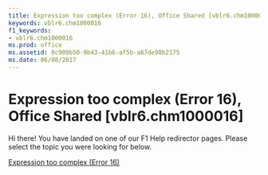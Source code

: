 ```yaml
---
title: Expression too complex (Error 16), Office Shared [vblr6.chm1000016]
keywords: vblr6.chm1000016
f1_keywords:
- vblr6.chm1000016
ms.prod: office
ms.assetid: 0c909b50-9b43-41b6-af5b-a67de98b2175
ms.date: 06/08/2017
---
```



# Expression too complex (Error 16), Office Shared [vblr6.chm1000016]

Hi there! You have landed on one of our F1 Help redirector pages. Please select the topic you were looking for below.

[Expression too complex (Error 16)](http://msdn.microsoft.com/library/718b5c52-5844-fa60-4490-6db2529dcc4e%28Office.15%29.aspx)


